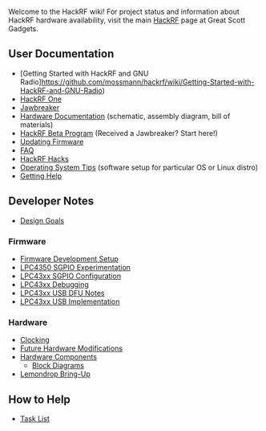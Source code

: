 Welcome to the HackRF wiki! For project status and information about HackRF hardware availability, visit the main [HackRF](http://greatscottgadgets.com/hackrf/) page at Great Scott Gadgets.

## User Documentation

* [Getting Started with HackRF and GNU Radio]https://github.com/mossmann/hackrf/wiki/Getting-Started-with-HackRF-and-GNU-Radio)
* [HackRF One](https://github.com/mossmann/hackrf/wiki/HackRF-One)
* [Jawbreaker](https://github.com/mossmann/hackrf/wiki/Jawbreaker)
* [Hardware Documentation](https://github.com/mossmann/hackrf/tree/master/doc/hardware) (schematic, assembly diagram, bill of materials)
* [HackRF Beta Program](https://github.com/mossmann/hackrf/wiki/HackRF-Beta-Program) (Received a Jawbreaker?  Start here!)
* [Updating Firmware](https://github.com/mossmann/hackrf/wiki/Updating-Firmware)
* [FAQ](https://github.com/mossmann/hackrf/wiki/FAQ)
* [HackRF Hacks](https://github.com/mossmann/hackrf/wiki/HackRF-Hacks)
* [Operating System Tips](https://github.com/mossmann/hackrf/wiki/Operating-System-Tips) (software setup for particular OS or Linux distro)
* [Getting Help](https://github.com/mossmann/hackrf/wiki/Getting-Help)

## Developer Notes

* [Design Goals](https://github.com/mossmann/hackrf/wiki/Design-Goals)

### Firmware

* [Firmware Development Setup](https://github.com/mossmann/hackrf/wiki/Firmware-Development-Setup)
* [LPC4350 SGPIO Experimentation](https://github.com/mossmann/hackrf/wiki/LPC4350-SGPIO-Experimentation)
* [LPC43xx SGPIO Configuration](https://github.com/mossmann/hackrf/wiki/LPC43xx-SGPIO-Configuration)
* [LPC43xx Debugging](https://github.com/mossmann/hackrf/wiki/LPC43xx-Debugging)
* [LPC43xx USB DFU Notes](https://github.com/mossmann/hackrf/wiki/LPC43xx-USB-DFU-Notes)
* [LPC43xx USB Implementation](https://github.com/mossmann/hackrf/wiki/LPC43xx-USB-Implementation)

### Hardware

* [Clocking](https://github.com/mossmann/hackrf/wiki/Clocking)
* [Future Hardware Modifications](https://github.com/mossmann/hackrf/wiki/Future-Hardware-Modifications)
* [Hardware Components](https://github.com/mossmann/hackrf/wiki/Hardware-Components)
  * [Block Diagrams](wiki/Hardware-Components#block-diagrams)
* [Lemondrop Bring-Up](https://github.com/mossmann/hackrf/wiki/Lemondrop-Bring-Up)

## How to Help
* [Task List](https://github.com/mossmann/hackrf/wiki/Task-List)